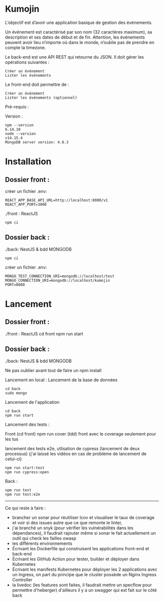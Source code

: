 # Kumojin

L’objectif est d’avoir une application basique de gestion des événements.

Un événement est caractérisé par son nom (32 caractères maximum), sa description et ses dates de début et de fin. Attention, les événements peuvent avoir lieu n’importe où dans le monde, n’oublie pas de prendre en compte la timezone.

Le back-end est une API REST qui retourne du JSON. Il doit gérer les opérations suivantes :

    Créer un événement
    Lister les événements

Le front-end doit permettre de :

    Créer un événement
    Lister les événements (optionnel)

Pré-requis : 

Version : 

    npm --version
    6.14.10
    node --version
    v14.15.4
    MongoDB server version: 4.0.3
    
# Installation 

## Dossier front :

créer un fichier .env:

    REACT_APP_BASE_API_URL=http://localhost:8080/v1
    REACT_APP_PORT=3000

./front : ReactJS
    
    npm ci

## Dossier back :

./back: NestJS & bdd MONGODB

    npm ci 
    
créer un fichier .env: 

    MONGO_TEST_CONNECTION_URI=mongodb://localhost/test
    MONGO_CONNECTION_URI=mongodb://localhost/kumojin
    PORT=8080

# Lancement


## Dossier front :

./front : ReactJS
cd front
npm run start

## Dossier back :

./back: NestJS & bdd MONGODB

Ne pas oublier avant tout de faire un npm install

Lancement en local :
Lancement de la base de données

    cd back
    sudo mongo
 
Lancement de l'application

    cd back
    npm run start

Lancement des tests :

Front (cd front)
npm run cover (tdd) front avec le coverage seulement pour les tus

lancement des tests e2e, utlisation de cypress (lancement de deux processus) (j'ai laissé les vidéos en cas de problème de lancement de celui-ci)

    npm run start:test 
    npm run cypress:open

Back :

    npm run test 
    npm run test:e2e

---------------------------------------------------
Ce qui reste à faire :

- brancher un sonar pour réutiliser lcov et visualiser le taux de coverage et voir si des issues autre que ce que remonte le linter,
- j'ai branché un snyk (pour vérifier les vulnérabilités dans les dépendances), il faudrait rajouter même si sonar le fait actuellement un outil qui check les failles owasp 
- les différents environnements 
-  Écrivant les Dockerfile qui construisent les applications front-end et back-end
- Écrivant les GitHub Action pour tester, builder et déployer dans Kubernetes
- Écrivant les manifests Kubernetes pour déployer les 2 applications avec un Ingress, on part du principe que le cluster possède un Nginx Ingress Controller
- la livedoc (les features sont faites, il faudrait mettre un specflow pour permettre d'heberger) d'ailleurs il y a un swagger qui est fait sur le côté back


